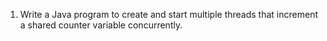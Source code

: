 
1. Write a Java program to create and start multiple threads that increment a shared counter variable concurrently.
